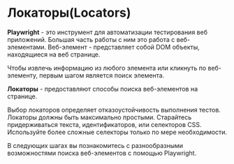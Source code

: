# Локаторы(Locators)

**Playwright** - это инструмент для автоматизации тестирования веб приложений. Большая часть работы с ним это работа с
веб-элементами. Веб-элемент - представляет собой DOM объекты, находящиеся на веб странице.

Чтобы извлечь информацию из любого элемента или кликнуть по веб-элементу, первым шагом является поиск элемента.

**Локаторы** - предоставляют способы поиска веб-элементов на странице.

Выбор локаторов определяет отказоустойчивость выполнения тестов. Локаторы должны быть максимально простыми. Старайтесь
придерживаться текста, идентификаторов, или селекторов CSS. Используйте более сложные селекторы только по мере
необходимости.

В следующих шагах вы познакомитесь с разнообразными возможностями поиска веб-элементов с помощью Playwright.





